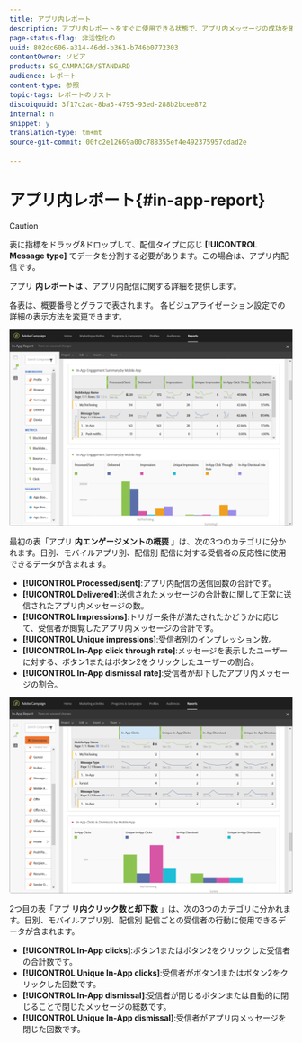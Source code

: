 ```yaml
---
title: アプリ内レポート
description: アプリ内レポートをすぐに使用できる状態で、アプリ内メッセージの成功を確認します。
page-status-flag: 非活性化の
uuid: 802dc606-a314-46dd-b361-b746b0772303
contentOwner: ソビア
products: SG_CAMPAIGN/STANDARD
audience: レポート
content-type: 参照
topic-tags: レポートのリスト
discoiquuid: 3f17c2ad-8ba3-4795-93ed-288b2bcee872
internal: n
snippet: y
translation-type: tm+mt
source-git-commit: 00fc2e12669a00c788355ef4e492375957cdad2e

---
```



# アプリ内レポート{#in-app-report}

>[!CAUTION]
>
>表に指標をドラッグ&amp;ドロップして、配信タイプに応じ **[!UICONTROL Message type]** てデータを分割する必要があります。この場合は、アプリ内配信です。

アプリ **内レポートは** 、アプリ内配信に関する詳細を提供します。

各表は、概要番号とグラフで表されます。 各ビジュアライゼーション設定での詳細の表示方法を変更できます。

![](assets/inapp_report.png)

最初の表「アプリ **内エンゲージメントの概要** 」は、次の3つのカテゴリに分かれます。日別、モバイルアプリ別、配信別 配信に対する受信者の反応性に使用できるデータが含まれます。

* **[!UICONTROL Processed/sent]**:アプリ内配信の送信回数の合計です。
* **[!UICONTROL Delivered]**:送信されたメッセージの合計数に関して正常に送信されたアプリ内メッセージの数。
* **[!UICONTROL Impressions]**:トリガー条件が満たされたかどうかに応じて、受信者が閲覧したアプリ内メッセージの合計です。
* **[!UICONTROL Unique impressions]**:受信者別のインプレッション数。
* **[!UICONTROL In-App click through rate]**:メッセージを表示したユーザーに対する、ボタン1またはボタン2をクリックしたユーザーの割合。
* **[!UICONTROL In-App dismissal rate]**:受信者が却下したアプリ内メッセージの割合。

![](assets/inapp_report_1.png)

2つ目の表「アプ **リ内クリック数と却下数** 」は、次の3つのカテゴリに分かれます。日別、モバイルアプリ別、配信別 配信ごとの受信者の行動に使用できるデータが含まれます。

* **[!UICONTROL In-App clicks]**:ボタン1またはボタン2をクリックした受信者の合計数です。
* **[!UICONTROL Unique In-App clicks]**:受信者がボタン1またはボタン2をクリックした回数です。
* **[!UICONTROL In-App dismissal]**:受信者が閉じるボタンまたは自動的に閉じることで閉じたメッセージの総数です。
* **[!UICONTROL Unique In-App dismissal]**:受信者がアプリ内メッセージを閉じた回数です。

